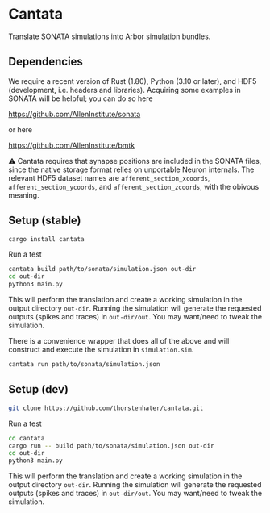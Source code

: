 # Cantata

Translate SONATA simulations into Arbor simulation bundles. 

## Dependencies

We require a recent version of Rust (1.80), Python (3.10 or later), and HDF5
(development, i.e. headers and libraries). Acquiring some examples in SONATA
will be helpful; you can do so here

https://github.com/AllenInstitute/sonata

or here

https://github.com/AllenInstitute/bmtk

:warning: Cantata requires that synapse positions are included in the SONATA
files, since the native storage format relies on unportable Neuron internals.
The relevant HDF5 dataset names are ``afferent_section_xcoords``,
``afferent_section_ycoords``, and ``afferent_section_zcoords``, with the obivous
meaning.


## Setup (stable)

``` sh
cargo install cantata
```
Run a test
``` sh
cantata build path/to/sonata/simulation.json out-dir
cd out-dir
python3 main.py
```

This will perform the translation and create a working simulation in the output
directory `out-dir`. Running the simulation will generate the requested outputs
(spikes and traces) in `out-dir/out`. You may want/need to tweak the simulation.

There is a convenience wrapper that does all of the above and will construct and
    execute the simulation in `simulation.sim`.

```sh
cantata run path/to/sonata/simulation.json
```

## Setup (dev)

``` sh
git clone https://github.com/thorstenhater/cantata.git
```
Run a test
``` sh
cd cantata
cargo run -- build path/to/sonata/simulation.json out-dir
cd out-dir
python3 main.py
```
This will perform the translation and create a working simulation in the output
directory `out-dir`. Running the simulation will generate the requested outputs
(spikes and traces) in `out-dir/out`. You may want/need to tweak the simulation.
